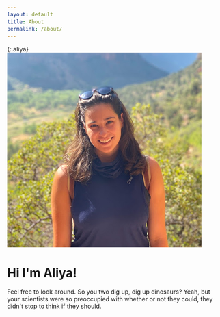 ```yaml
---
layout: default
title: About
permalink: /about/
---
```

{:.aliya}
![Aliya](/assets/aliya.jpg)

# Hi I'm Aliya!

Feel free to look around. So you two dig up, dig up dinosaurs? Yeah, but your scientists were so preoccupied with whether or not they could, they didn't stop to think if they should.
